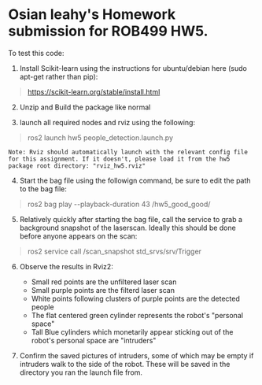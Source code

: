 # Osian leahy's Homework submission for ROB499 HW5.

To test this code:
1. Install Scikit-learn using the instructions for ubuntu/debian here (sudo apt-get rather than pip):
> https://scikit-learn.org/stable/install.html

2. Unzip and Build the package like normal

3. launch all required nodes and rviz using the following:
> ros2 launch hw5 people_detection.launch.py
	
	Note: Rviz should automatically launch with the relevant config file for this assignment. If it doesn't, please load it from the hw5 package root directory: "rviz_hw5.rviz"

4. Start the bag file using the followign command, be sure to edit the path to the bag file:
> ros2 bag play --playback-duration 43 <PATH-TO-BAG>/hw5_good_good/

5. Relatively quickly after starting the bag file, call the service to grab a background snapshot of the laserscan. Ideally this should be done before anyone appears on the scan:

> ros2 service call /scan_snapshot std_srvs/srv/Trigger

6. Observe the results in Rviz2:
	- Small red points are the unfiltered laser scan
	- Small purple points are the filterd laser scan
	- White points following clusters of purple points are the detected people
	- The flat centered green cylinder represents the robot's "personal space"
	- Tall Blue cylinders which monetarily appear sticking out of the robot's personal space are "intruders"

7. Confirm the saved pictures of intruders, some of which may be empty if intruders walk to the side of the robot. These will be saved in the directory you ran the launch file from.


